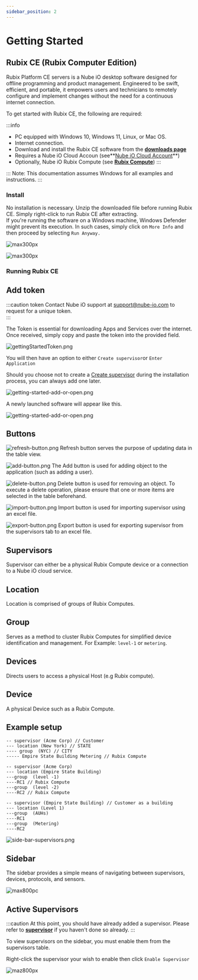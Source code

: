 ```yaml
---
sidebar_position: 2
---
```

# Getting Started
## Rubix CE (Rubix Computer Edition)

Rubix Platform CE servers is a Nube iO desktop software designed for offline programming and product management. 
Engineered to be swift, efficient, and portable, it empowers users and technicians
to remotely configure and implement changes without the need for a continuous internet connection.

To get started with Rubix CE, the following are required:

:::info
* PC equipped with Windows 10, Windows 11, Linux, or Mac OS.
* Internet connection.
* Download and install the Rubix CE software from the **[downloads page](download.md#download)**
* Requires a Nube iO Cloud Accoun (see**[Nube iO Cloud Account](docker.md#nube-io-cloud-account)**)
* Optionally, Nube iO Rubix Compute (see **[Rubix Compute](../../hardware/controllers/supervisors/rubix-compute/overview.md)**)
:::

:::
Note: This documentation assumes Windows for all examples and instructions.
:::


### Install

No installation is necessary. Unzip the downloaded file before running Rubix CE. Simply right-click to run Rubix CE after extracting. <br/>
If you're running the software on a Windows machine, Windows Defender might prevent its execution. In such cases, simply click on `More Info` and then proceed by selecting `Run Anyway.`

![max300px](../img/apps/more-info.png)


![max300px](../img/apps/run-anyway.png)

### Running Rubix CE

## Add token


:::caution token
Contact Nube iO support at support@nube-io.com to request for a unique token. <br/>
:::


The Token is essential for downloading Apps and Services over the internet. Once received, simply copy and paste the token into the provided field.

![gettingStartedToken.png](../img/apps/getting-started-token.png)

You will then have an option to either `Create supervisor`or `Enter Application`

Should you choose not to create a [Create supervisor](supervisor.md#supervisor) during the installation process, you can always add one later.

![getting-started-add-or-open.png](../img/apps/getting-started-add-or-open.png)

A newly launched software will appear like this.

![getting-started-add-or-open.png](../img/apps/fresh-start.png)

## Buttons

![refresh-button.png](../img/apps/refresh-button.png)  Refresh button serves the purpose of updating data in the table view.

![add-button.png](../img/apps/add-button.png)  The Add button is used for adding object to the application (such as
adding a user).

![delete-button.png](../img/apps/delete-button.png)  Delete button is used for removing an object. To execute a delete operation,
please ensure that one or more items are selected in the table beforehand.

![import-button.png](../img/apps/import-button.png)  Import button is used for importing supervisor using an excel file.

![export-button.png](../img/apps/export-button.png)  Export button is used for exporting supervisor from the supervisors tab to an excel file.


## Supervisors

Supervisor can either be a physical Rubix Compute device or a connection to a Nube iO cloud service.

## Location

Location is comprised of groups of Rubix Computes.

## Group

Serves as a method to cluster Rubix Computes for simplified device identification and management. For Example: `level-1` or `metering`.

## Devices
Directs users to access a physical Host (e.g Rubix compute).

## Device
A physical Device such as a Rubix Compute.

## Example setup

```
-- supervisor (Acme Corp) // Customer
--- location (New York) // STATE
---- group  (NYC) // CITY
----- Empire State Building Metering // Rubix Compute
```

```
-- supervisor (Acme Corp) 
--- location (Empire State Building)
---group  (level -1) 
----RC1 // Rubix Compute
---group  (level -2)
----RC2 // Rubix Compute
```

```
-- supervisor (Empire State Building) // Customer as a building
--- location (Level 1)
---group  (AUHs)
----RC1 
---group  (Metering)
----RC2
```

![side-bar-supervisors.png](img/side-bar-supervisors.png)


## Sidebar

The sidebar provides a simple means of navigating between supervisors, devices, protocols, and sensors.

![max800pc](img/sidebar.png)

## Active Supervisors

:::caution
At this point, you should have already added a supervisor. Please refer to **[supervisor](supervisor.md)** if you haven't done so already. 
:::

To view supervisors on the sidebar, you must enable them from the supervisors table.

Right-click the supervisor your wish to enable then click `Enable Supervisor`

![maz800px](img/enable-supervisor.png)












